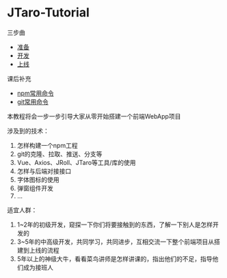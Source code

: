 # JTaro-Tutorial

三步曲

- [准备](./doc/1-prepare.md)
- [开发](./doc/2-develop.md)
- [上线](./doc/3-production.md)

课后补充

- [npm常用命令](./note/1-npm.md)
- [git常用命令](./note/2-git.md)

本教程将会一步一步引导大家从零开始搭建一个前端WebApp项目

涉及到的技术：

1. 怎样构建一个npm工程
2. git的克隆、拉取、推送、分支等
3. Vue、Axios、JRoll、JTaro等工具/库的使用
4. 怎样与后端对接接口
5. 字体图标的使用
6. 弹窗组件开发
7. ...

适宜人群：

1. 1~2年的初级开发，窥探一下你们将要接触到的东西，了解一下别人是怎样开发的
2. 3~5年的中高级开发，共同学习，共同进步，互相交流一下整个前端项目从搭建到上线的流程
3. 5年以上的神级大牛，看看菜鸟讲师是怎样讲课的，指出他们的不足，指导他们成为接班人
